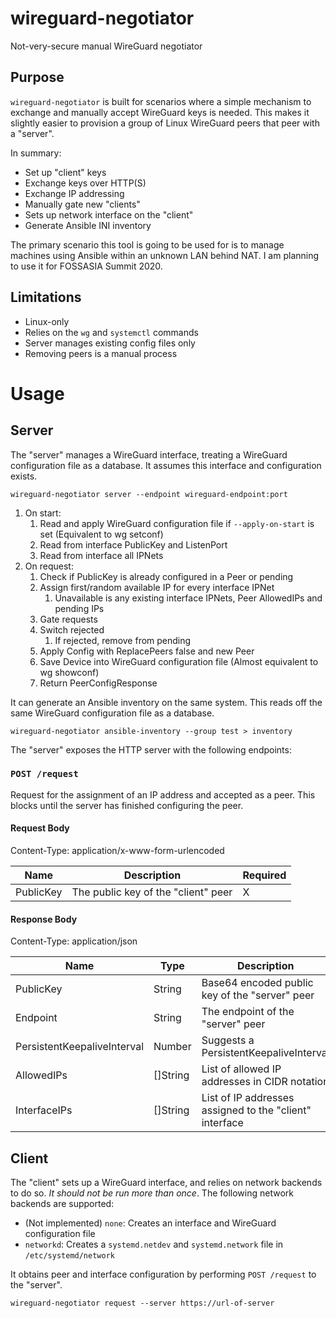 
# wireguard-negotiator

Not-very-secure manual WireGuard negotiator

## Purpose

`wireguard-negotiator` is built for scenarios where a simple mechanism to exchange and manually accept WireGuard keys is needed. This makes it slightly easier to provision a group of Linux WireGuard peers that peer with a "server".

In summary:

* Set up "client" keys
* Exchange keys over HTTP(S)
* Exchange IP addressing
* Manually gate new "clients"
* Sets up network interface on the "client"
* Generate Ansible INI inventory

The primary scenario this tool is going to be used for is to manage machines using Ansible within an unknown LAN behind NAT. I am planning to use it for FOSSASIA Summit 2020.

## Limitations

* Linux-only
* Relies on the `wg` and `systemctl` commands
* Server manages existing config files only
* Removing peers is a manual process

# Usage

## Server

The "server" manages a WireGuard interface, treating a WireGuard configuration file as a database. It assumes this interface and configuration exists. 

```
wireguard-negotiator server --endpoint wireguard-endpoint:port
```

1. On start:
   1. Read and apply WireGuard configuration file if `--apply-on-start` is set (Equivalent to wg setconf)
   2. Read from interface PublicKey and ListenPort
   3. Read from interface all IPNets
2. On request:
   1. Check if PublicKey is already configured in a Peer or pending
   2. Assign first/random available IP for every interface IPNet
      1. Unavailable is any existing interface IPNets, Peer AllowedIPs and pending IPs
   3. Gate requests
   4. Switch rejected
      1. If rejected, remove from pending
   5. Apply Config with ReplacePeers false and new Peer
   6. Save Device into WireGuard configuration file (Almost equivalent to wg showconf)
   7. Return PeerConfigResponse

It can generate an Ansible inventory on the same system. This reads off the same WireGuard configuration file as a database.

```
wireguard-negotiator ansible-inventory --group test > inventory
```

The "server" exposes the HTTP server with the following endpoints:

### `POST /request`

Request for the assignment of an IP address and accepted as a peer. This blocks until the server has finished configuring the peer.

#### Request Body

Content-Type: application/x-www-form-urlencoded

| Name | Description | Required |
|------|-------------|----------|
| PublicKey | The public key of the "client" peer | X |

#### Response Body

Content-Type: application/json

| Name | Type | Description |
|------|------|-------------|
| PublicKey | String | Base64 encoded public key of the "server" peer |
| Endpoint | String | The endpoint of the "server" peer |
| PersistentKeepaliveInterval | Number | Suggests a PersistentKeepaliveInterval |
| AllowedIPs | []String | List of allowed IP addresses in CIDR notation |
| InterfaceIPs | []String | List of IP addresses assigned to the "client" interface |

## Client

The "client" sets up a WireGuard interface, and relies on network backends to do so. *It should not be run more than once*. The following network backends are supported:

- (Not implemented) `none`: Creates an interface and WireGuard configuration file
- `networkd`: Creates a `systemd.netdev` and `systemd.network` file in `/etc/systemd/network`

It obtains peer and interface configuration by performing `POST /request` to the "server".

```
wireguard-negotiator request --server https://url-of-server
```
